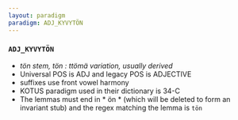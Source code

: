 ```yaml
---
layout: paradigm
paradigm: ADJ_KYVYTÖN
---
```

### ` ADJ_KYVYTÖN `

* _tön stem, tön : ttömä variation, usually derived_
* Universal POS is ADJ and legacy POS is ADJECTIVE
* suffixes use front vowel harmony
* KOTUS paradigm used in their dictionary is 34-C
* The lemmas must end in * ön * (which will be deleted to form an invariant stub) and the regex matching the lemma is ` tön `
